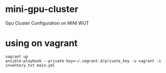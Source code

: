 # mini-gpu-cluster
Gpu Cluster Configuration on MINI WUT

# using on vagrant
```
vagrant up
ansible-playbook --private-key=~/.vagrant.d/private_key -u vagrant -i inventory.txt main.yml
```
